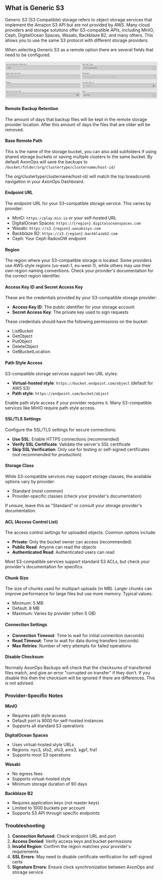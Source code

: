 ## What is Generic S3

Generic S3 (S3 Compatible) storage refers to object storage services that implement the Amazon S3 API but are not provided by AWS. Many cloud providers and storage solutions offer S3-compatible APIs, including MinIO, Ceph, DigitalOcean Spaces, Wasabi, Backblaze B2, and many others. This allows you to use the same S3 protocol with different storage providers.

When selecting Generic S3 as a remote option there are several fields that need to be configured.

![](./s3_compatible.png)

#### Remote Backup Retention

The amount of days that backup files will be kept in the remote storage provider location. 
After this amount of days the files that are older will be removed.

#### Base Remote Path

This is the name of the storage bucket, you can also add subfolders if using shared storage buckets or saving multiple clusters to the same bucket. By default AxonOps will save the backups to `/bucket/folder/org/clustertype/clustername/host-id/`

The org/clustertype/clustername/host-id/ will match the top breadcrumb navigation in your AxonOps Dashboard.

#### Endpoint URL

The endpoint URL for your S3-compatible storage service. This varies by provider:
* MinIO: `https://play.min.io` or your self-hosted URL
* DigitalOcean Spaces: `https://{region}.digitaloceanspaces.com`
* Wasabi: `https://s3.{region}.wasabisys.com`
* Backblaze B2: `https://s3.{region}.backblazeb2.com`
* Ceph: Your Ceph RadosGW endpoint

#### Region

The region where your S3-compatible storage is located. Some providers use AWS-style regions (us-east-1, eu-west-1), while others may use their own region naming conventions. Check your provider's documentation for the correct region identifier.

#### Access Key ID and Secret Access Key

These are the credentials provided by your S3-compatible storage provider:
* **Access Key ID**: The public identifier for your storage account
* **Secret Access Key**: The private key used to sign requests

These credentials should have the following permissions on the bucket:
* ListBucket
* GetObject
* PutObject
* DeleteObject
* GetBucketLocation

#### Path Style Access

S3-compatible storage services support two URL styles:
* **Virtual-hosted style**: `https://bucket.endpoint.com/object` (default for AWS S3)
* **Path style**: `https://endpoint.com/bucket/object`

Enable path style access if your provider requires it. Many S3-compatible services like MinIO require path style access.

#### SSL/TLS Settings

Configure the SSL/TLS settings for secure connections:
* **Use SSL**: Enable HTTPS connections (recommended)
* **Verify SSL Certificate**: Validate the server's SSL certificate
* **Skip SSL Verification**: Only use for testing or self-signed certificates (not recommended for production)

#### Storage Class

While S3-compatible services may support storage classes, the available options vary by provider:
* Standard (most common)
* Provider-specific classes (check your provider's documentation)

If unsure, leave this as "Standard" or consult your storage provider's documentation.

#### ACL (Access Control List)

The access control settings for uploaded objects. Common options include:
* **Private**: Only the bucket owner can access (recommended)
* **Public Read**: Anyone can read the objects
* **Authenticated Read**: Authenticated users can read

Most S3-compatible services support standard S3 ACLs, but check your provider's documentation for specifics.

#### Chunk Size

The size of chunks used for multipart uploads (in MB). Larger chunks can improve performance for large files but use more memory. Typical values:
* Minimum: 5 MB
* Default: 8 MB
* Maximum: Varies by provider (often 5 GB)

#### Connection Settings

* **Connection Timeout**: Time to wait for initial connection (seconds)
* **Read Timeout**: Time to wait for data during transfers (seconds)
* **Max Retries**: Number of retry attempts for failed operations

#### Disable Checksum

Normally AxonOps Backups will check that the checksums of transferred files match, and give an error "corrupted on transfer" if they don't. If you disable this then the checksum will be ignored if there are differences. This is not advised.

### Provider-Specific Notes

**MinIO**
* Requires path style access
* Default port is 9000 for self-hosted instances
* Supports all standard S3 operations

**DigitalOcean Spaces**
* Uses virtual-hosted style URLs
* Regions: nyc3, sfo2, sfo3, ams3, sgp1, fra1
* Supports most S3 operations

**Wasabi**
* No egress fees
* Supports virtual-hosted style
* Minimum storage duration of 90 days

**Backblaze B2**
* Requires application keys (not master keys)
* Limited to 1000 buckets per account
* Supports S3 API through specific endpoints

### Troubleshooting

1. **Connection Refused**: Check endpoint URL and port
2. **Access Denied**: Verify access keys and bucket permissions
3. **Invalid Region**: Confirm the region matches your provider's requirements
4. **SSL Errors**: May need to disable certificate verification for self-signed certs
5. **Signature Errors**: Ensure clock synchronization between AxonOps and storage service